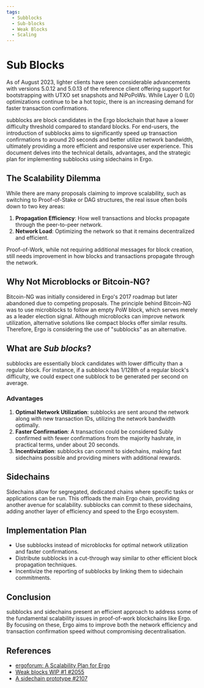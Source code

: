 ```yaml
---
tags:
  - Subblocks
  - Sub-blocks
  - Weak Blocks
  - Scaling
---
```



# Sub Blocks

As of August 2023, lighter clients have seen considerable advancements with versions 5.0.12 and 5.0.13 of the reference client offering support for bootstrapping with UTXO set snapshots and NiPoPoWs. While Layer 0 (L0) optimizations continue to be a hot topic, there is an increasing demand for faster transaction confirmations.

subblocks are block candidates in the Ergo blockchain that have a lower difficulty threshold compared to standard blocks. For end-users, the introduction of subblocks aims to significantly speed up transaction confirmations to around 20 seconds and better utilize network bandwidth, ultimately providing a more efficient and responsive user experience. This document delves into the technical details, advantages, and the strategic plan for implementing subblocks using sidechains in Ergo.

## The Scalability Dilemma

While there are many proposals claiming to improve scalability, such as switching to Proof-of-Stake or DAG structures, the real issue often boils down to two key areas:

1. **Propagation Efficiency**: How well transactions and blocks propagate through the peer-to-peer network.
2. **Network Load**: Optimizing the network so that it remains decentralized and efficient.

Proof-of-Work, while not requiring additional messages for block creation, still needs improvement in how blocks and transactions propagate through the network.

## Why Not Microblocks or Bitcoin-NG?

Bitcoin-NG was initially considered in Ergo's 2017 roadmap but later abandoned due to competing proposals. The principle behind Bitcoin-NG was to use microblocks to follow an empty PoW block, which serves merely as a leader election signal. Although microblocks can improve network utilization, alternative solutions like compact blocks offer similar results. Therefore, Ergo is considering the use of "subblocks" as an alternative.

## What are *Sub blocks*?

subblocks are essentially block candidates with lower difficulty than a regular block. For instance, if a subblock has 1/128th of a regular block's difficulty, we could expect one subblock to be generated per second on average.

### Advantages

1. **Optimal Network Utilization**: subblocks are sent around the network along with new transaction IDs, utilizing the network bandwidth optimally.
2. **Faster Confirmation**: A transaction could be considered Subly confirmed with fewer confirmations from the majority hashrate, in practical terms, under about 20 seconds.
3. **Incentivization**: subblocks can commit to sidechains, making fast sidechains possible and providing miners with additional rewards.

## Sidechains

Sidechains allow for segregated, dedicated chains where specific tasks or applications can be run. This offloads the main Ergo chain, providing another avenue for scalability. subblocks can commit to these sidechains, adding another layer of efficiency and speed to the Ergo ecosystem.

## Implementation Plan

- Use subblocks instead of microblocks for optimal network utilization and faster confirmations.
- Distribute subblocks in a cut-through way similar to other efficient block propagation techniques.
- Incentivize the reporting of subblocks by linking them to sidechain commitments.

## Conclusion

subblocks and sidechains present an efficient approach to address some of the fundamental scalability issues in proof-of-work blockchains like Ergo. By focusing on these, Ergo aims to improve both the network efficiency and transaction confirmation speed without compromising decentralisation.

## References

- [ergoforum: A Scalability Plan for Ergo ](https://www.ergoforum.org/t/a-scalability-plan-for-ergo/226/5)
- [Weak blocks WIP #1 #2055](https://github.com/ergoplatform/ergo/pull/2055)
- [A sidechain prototype #2107](https://github.com/ergoplatform/ergo/pull/2107/)